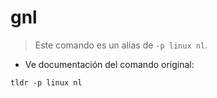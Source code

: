 # gnl

> Este comando es un alias de `-p linux nl`.

- Ve documentación del comando original:

`tldr -p linux nl`
